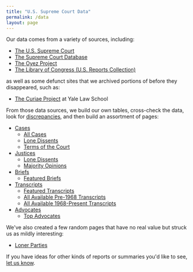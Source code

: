 ```yaml
---
title: "U.S. Supreme Court Data"
permalink: /data
layout: page
---
```


Our data comes from a variety of sources, including:

- [The U.S. Supreme Court](https://www.supremecourt.gov/)
- [The Supreme Court Database](http://scdb.wustl.edu/)
- [The Oyez Project](https://www.oyez.org/)
- [The Library of Congress (U.S. Reports Collection)](https://www.loc.gov/collections/united-states-reports/)

as well as some defunct sites that we archived portions of before they disappeared, such as:

- [The Curiae Project](https://web.archive.org/web/20081020193042/http://curiae.law.yale.edu/) at Yale Law School

From those data sources, we build our own tables, cross-check the data, look for [discrepancies](/blog/2019/02/18/),
and then build an assortment of pages:

- [Cases](/cases)
  - [All Cases](/cases/all)
  - [Lone Dissents](/cases/loners)
  - [Terms of the Court](/cases/terms)
- [Justices](/justices)
  - [Lone Dissents](/justices/loners)
  - [Majority Opinions](/justices/all)
- [Briefs](/briefs)
  - [Featured Briefs](/briefs/featured)
- [Transcripts](/transcripts)
  - [Featured Transcripts](/transcripts/featured)
  - [All Available Pre-1968 Transcripts](/transcripts/pre-1968)
  - [All Available 1968-Present Transcripts](/transcripts/scotus)
- [Advocates](/advocates/top100)
  - [Top Advocates](/advocates/top100#top-advocates)

We've also created a few random pages that have no real value but struck us as mildly interesting:

- [Loner Parties](/trivia/parties)

If you have ideas for other kinds of reports or summaries you'd like to see, [let us know](mailto:loners@pcjs.org).
